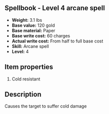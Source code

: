 ## Spellbook - Level 4 arcane spell
- **Weight:** 3.1 lbs
- **Base value:** 120 gold
- **Base material:** Paper
- **Base write cost:** 60 charges
- **Actual write cost:** From half to full base cost
- **Skill:** Arcane spell
- **Level:** 4
## Item properties
1. Cold resistant
## Description
Causes the target to suffer cold damage
